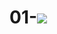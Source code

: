 # 01-<img src="https://capsule-render.vercel.app/api?type=waving&color=auto&height=200&section=header&text=내용입력&fontSize=90" />
